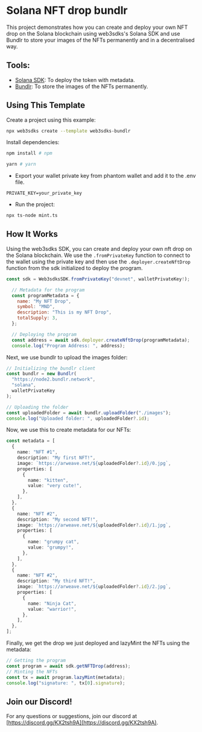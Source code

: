 # Solana NFT drop bundlr

This project demonstrates how you can create and deploy your own NFT drop on the Solana blockchain using web3sdks's Solana SDK and use Bundlr to store your images of the NFTs permanently and in a decentralised way.

## Tools:

- [Solana SDK](https://docs.web3sdks.com/solana): To deploy the token with metadata.
- [Bundlr](https://bundlr.network/): To store the images of the NFTs permanently.

## Using This Template

Create a project using this example:

```bash
npx web3sdks create --template web3sdks-bundlr
```

Install dependencies:

```bash
npm install # npm

yarn # yarn
```

- Export your wallet private key from phantom wallet and add it to the .env file.

```env
PRIVATE_KEY=your_private_key
```

- Run the project:

```bash
npx ts-node mint.ts
```

## How It Works

Using the web3sdks SDK, you can create and deploy your own nft drop on the Solana blockchain. We use the `.fromPrivateKey` function to connect to the wallet using the private key and then use the `.deployer.createNftDrop` function from the sdk initialized to deploy the program.

```js
const sdk = Web3sdksSDK.fromPrivateKey("devnet", walletPrivateKey!);

  // Metadata for the program
  const programMetadata = {
    name: "My NFT Drop",
    symbol: "MND",
    description: "This is my NFT Drop",
    totalSupply: 3,
  };

  // Deploying the program
  const address = await sdk.deployer.createNftDrop(programMetadata);
  console.log("Program Address: ", address);
```

Next, we use bundlr to upload the images folder:

```js
// Initializing the bundlr client
const bundlr = new Bundlr(
  "https://node2.bundlr.network",
  "solana",
  walletPrivateKey
);

// Uploading the folder
const uploadedFolder = await bundlr.uploadFolder("./images");
console.log("Uploaded folder: ", uploadedFolder?.id);
```

Now, we use this to create metadata for our NFTs:

```ts // Metadata for the NFTs
const metadata = [
  {
    name: "NFT #1",
    description: "My first NFT!",
    image: `https://arweave.net/${uploadedFolder?.id}/0.jpg`,
    properties: [
      {
        name: "kitten",
        value: "very cute!",
      },
    ],
  },
  {
    name: "NFT #2",
    description: "My second NFT!",
    image: `https://arweave.net/${uploadedFolder?.id}/1.jpg`,
    properties: [
      {
        name: "grumpy cat",
        value: "grumpy!",
      },
    ],
  },
  {
    name: "NFT #2",
    description: "My third NFT!",
    image: `https://arweave.net/${uploadedFolder?.id}/2.jpg`,
    properties: [
      {
        name: "Ninja Cat",
        value: "warrior!",
      },
    ],
  },
];
```

Finally, we get the drop we just deployed and lazyMint the NFTs using the metadata:

```ts
// Getting the program
const program = await sdk.getNFTDrop(address);
// Minting the NFTs
const tx = await program.lazyMint(metadata);
console.log("signature: ", tx[0].signature);
```

## Join our Discord!

For any questions or suggestions, join our discord at [https://discord.gg/KX2tsh9A](https://discord.gg/KX2tsh9A).
